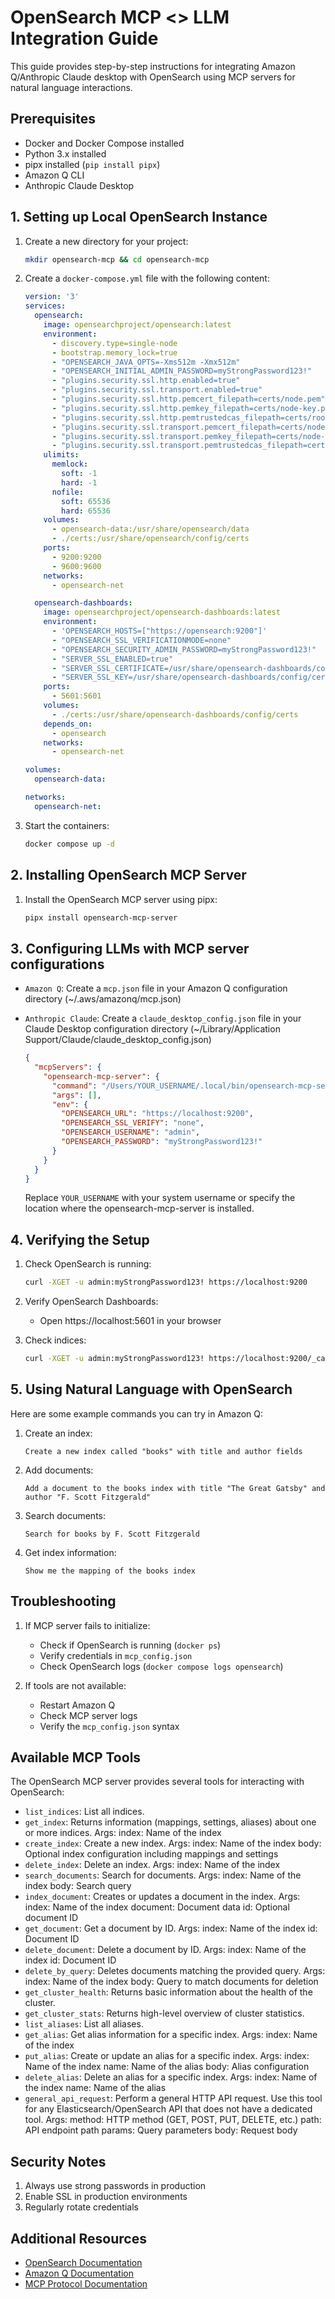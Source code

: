 # OpenSearch MCP <> LLM Integration Guide

This guide provides step-by-step instructions for integrating Amazon Q/Anthropic Claude desktop with OpenSearch using MCP servers for natural language interactions.

## Prerequisites

- Docker and Docker Compose installed
- Python 3.x installed
- pipx installed (`pip install pipx`)
- Amazon Q CLI
- Anthropic Claude Desktop

## 1. Setting up Local OpenSearch Instance

1. Create a new directory for your project:
   ```bash
   mkdir opensearch-mcp && cd opensearch-mcp
   ```

2. Create a `docker-compose.yml` file with the following content:
   ```yaml
   version: '3'
   services:
     opensearch:
       image: opensearchproject/opensearch:latest
       environment:
         - discovery.type=single-node
         - bootstrap.memory_lock=true
         - "OPENSEARCH_JAVA_OPTS=-Xms512m -Xmx512m"
         - "OPENSEARCH_INITIAL_ADMIN_PASSWORD=myStrongPassword123!"
         - "plugins.security.ssl.http.enabled=true"
         - "plugins.security.ssl.transport.enabled=true"
         - "plugins.security.ssl.http.pemcert_filepath=certs/node.pem"
         - "plugins.security.ssl.http.pemkey_filepath=certs/node-key.pem"
         - "plugins.security.ssl.http.pemtrustedcas_filepath=certs/root-ca.pem"
         - "plugins.security.ssl.transport.pemcert_filepath=certs/node.pem"
         - "plugins.security.ssl.transport.pemkey_filepath=certs/node-key.pem"
         - "plugins.security.ssl.transport.pemtrustedcas_filepath=certs/root-ca.pem"
       ulimits:
         memlock:
           soft: -1
           hard: -1
         nofile:
           soft: 65536
           hard: 65536
       volumes:
         - opensearch-data:/usr/share/opensearch/data
         - ./certs:/usr/share/opensearch/config/certs
       ports:
         - 9200:9200
         - 9600:9600
       networks:
         - opensearch-net
   
     opensearch-dashboards:
       image: opensearchproject/opensearch-dashboards:latest
       environment:
         - 'OPENSEARCH_HOSTS=["https://opensearch:9200"]'
         - "OPENSEARCH_SSL_VERIFICATIONMODE=none"
         - "OPENSEARCH_SECURITY_ADMIN_PASSWORD=myStrongPassword123!"
         - "SERVER_SSL_ENABLED=true"
         - "SERVER_SSL_CERTIFICATE=/usr/share/opensearch-dashboards/config/certs/node.pem"
         - "SERVER_SSL_KEY=/usr/share/opensearch-dashboards/config/certs/node-key.pem"
       ports:
         - 5601:5601
       volumes:
         - ./certs:/usr/share/opensearch-dashboards/config/certs
       depends_on:
         - opensearch
       networks:
         - opensearch-net
   
   volumes:
     opensearch-data:
   
   networks:
     opensearch-net:
   ```

3. Start the containers:
   ```bash
   docker compose up -d
   ```

## 2. Installing OpenSearch MCP Server

1. Install the OpenSearch MCP server using pipx:
   ```bash
   pipx install opensearch-mcp-server
   ```

## 3. Configuring LLMs with MCP server configurations

- `Amazon Q`: Create a `mcp.json` file in your Amazon Q configuration directory (~/.aws/amazonq/mcp.json)
- `Anthropic Claude`: Create a `claude_desktop_config.json` file in your Claude Desktop configuration directory (~/Library/Application Support/Claude/claude_desktop_config.json)
   ```json
   {
     "mcpServers": {
       "opensearch-mcp-server": {
         "command": "/Users/YOUR_USERNAME/.local/bin/opensearch-mcp-server",
         "args": [],
         "env": {
           "OPENSEARCH_URL": "https://localhost:9200",
           "OPENSEARCH_SSL_VERIFY": "none",
           "OPENSEARCH_USERNAME": "admin",
           "OPENSEARCH_PASSWORD": "myStrongPassword123!"
         }
       }
     }
   }
   ```

   Replace `YOUR_USERNAME` with your system username or specify the location where the opensearch-mcp-server is installed.

## 4. Verifying the Setup

1. Check OpenSearch is running:
   ```bash
   curl -XGET -u admin:myStrongPassword123! https://localhost:9200
   ```

2. Verify OpenSearch Dashboards:
   - Open https://localhost:5601 in your browser

3. Check indices:
   ```bash
   curl -XGET -u admin:myStrongPassword123! https://localhost:9200/_cat/indices
   ```

## 5. Using Natural Language with OpenSearch

Here are some example commands you can try in Amazon Q:

1. Create an index:
   ```
   Create a new index called "books" with title and author fields
   ```

2. Add documents:
   ```
   Add a document to the books index with title "The Great Gatsby" and author "F. Scott Fitzgerald"
   ```

3. Search documents:
   ```
   Search for books by F. Scott Fitzgerald
   ```

4. Get index information:
   ```
   Show me the mapping of the books index
   ```

## Troubleshooting

1. If MCP server fails to initialize:
   - Check if OpenSearch is running (`docker ps`)
   - Verify credentials in `mcp_config.json`
   - Check OpenSearch logs (`docker compose logs opensearch`)

2. If tools are not available:
   - Restart Amazon Q
   - Check MCP server logs
   - Verify the `mcp_config.json` syntax

## Available MCP Tools

The OpenSearch MCP server provides several tools for interacting with OpenSearch:

- `list_indices`: List all indices.
- `get_index`: Returns information (mappings, settings, aliases) about one or more indices. Args: index: Name of the index
- `create_index`: Create a new index. Args: index: Name of the index body: Optional index configuration including mappings and settings
- `delete_index`: Delete an index. Args: index: Name of the index
- `search_documents`: Search for documents. Args: index: Name of the index body: Search query
- `index_document`: Creates or updates a document in the index. Args: index: Name of the index document: Document data id: Optional document ID
- `get_document`: Get a document by ID. Args: index: Name of the index id: Document ID
- `delete_document`: Delete a document by ID. Args: index: Name of the index id: Document ID
- `delete_by_query`: Deletes documents matching the provided query. Args: index: Name of the index body: Query to match documents for deletion
- `get_cluster_health`: Returns basic information about the health of the cluster.
- `get_cluster_stats`: Returns high-level overview of cluster statistics.
- `list_aliases`: List all aliases.
- `get_alias`: Get alias information for a specific index. Args: index: Name of the index
- `put_alias`: Create or update an alias for a specific index. Args: index: Name of the index name: Name of the alias body: Alias configuration
- `delete_alias`: Delete an alias for a specific index. Args: index: Name of the index name: Name of the alias
- `general_api_request`: Perform a general HTTP API request. Use this tool for any Elasticsearch/OpenSearch API that does not have a dedicated tool. Args: method: HTTP method (GET, POST, PUT, DELETE, etc.) path: API endpoint path params: Query parameters body: Request body

## Security Notes

1. Always use strong passwords in production
2. Enable SSL in production environments
3. Regularly rotate credentials

## Additional Resources

- [OpenSearch Documentation](https://opensearch.org/docs/latest/)
- [Amazon Q Documentation](https://docs.aws.amazon.com/amazonq/)
- [MCP Protocol Documentation](https://modelcontextprotocol.io/introduction)
